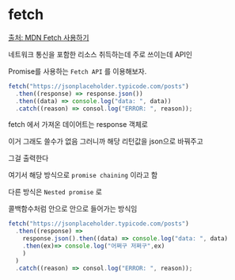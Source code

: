 # fetch

[출처: MDN Fetch 사용하기](https://developer.mozilla.org/ko/docs/Web/API/Fetch_API/Using_Fetch)

네트워크 통신을 포함한 리소스 취득하는데 주로 쓰이는데 API인

Promise를 사용하는 `Fetch API` 를 이용해보자.

```js
fetch("https://jsonplaceholder.typicode.com/posts")
  .then((response) => response.json())
  .then((data) => console.log("data: ", data))
  .catch((reason) => consol.log("ERROR: ", reason));
```

fetch 에서 가져온 데이어트는 response 객체로

이거 그래도 쓸수가 없음 그러니까 해당 리턴값을 json으로 바꿔주고

그걸 출력한다

여기서 해당 방식으로 `promise chaining` 이라고 함

다른 방식은 `Nested promise` 로

콜백함수처럼 안으로 안으로 들어가는 방식임

```js
fetch("https://jsonplaceholder.typicode.com/posts")
  .then((response) =>
    response.json().then((data) => console.log("data: ", data)
    .then(ex)=> console.log("어쩌구 저쩌구",ex)
    )
  )
  .catch((reason) => consol.log("ERROR: ", reason));
```
